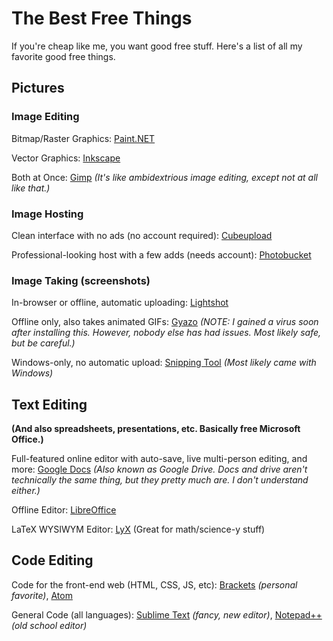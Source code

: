 # The Best Free Things
If you're cheap like me, you want good free stuff. Here's a list of all my favorite good free things.

## Pictures
### Image Editing
Bitmap/Raster Graphics: [Paint.NET](http://www.getpaint.net/index.html)

Vector Graphics: [Inkscape](https://inkscape.org/en/)

Both at Once: [Gimp](http://www.gimp.org/) *(It's like ambidextrious image editing, except not at all like that.)*


### Image Hosting
Clean interface with no ads (no account required): [Cubeupload](http://cubeupload.com/)

Professional-looking host with a few adds (needs account): [Photobucket](http://photobucket.com/)

### Image Taking (screenshots)
In-browser or offline, automatic uploading: [Lightshot](https://app.prntscr.com/)

Offline only, also takes animated GIFs: [Gyazo](https://gyazo.com/) *(NOTE: I gained a virus soon after installing this. However, nobody else has had issues. Most likely safe, but be careful.)*

Windows-only, no automatic upload: [Snipping Tool](http://windows.microsoft.com/en-us/windows/use-snipping-tool-capture-screen-shots#1TC=windows-8) *(Most likely came with Windows)*

## Text Editing
**(And also spreadsheets, presentations, etc. Basically free Microsoft Office.)**

Full-featured online editor with auto-save, live multi-person editing, and more: [Google Docs](http://docs.google.com/) *(Also known as Google Drive. Docs and drive aren't technically the same thing, but they pretty much are. I don't understand either.)*

Offline Editor: [LibreOffice](https://www.libreoffice.org/download/libreoffice-fresh/)

LaTeX WYSIWYM Editor: [LyX](http://www.lyx.org/) (Great for math/science-y stuff)

## Code Editing

Code for the front-end web (HTML, CSS, JS, etc): [Brackets](http://brackets.io/) *(personal favorite)*, [Atom](https://atom.io/)

General Code (all languages): [Sublime Text](http://www.sublimetext.com/) *(fancy, new editor)*, [Notepad++](https://notepad-plus-plus.org/) *(old school editor)*
